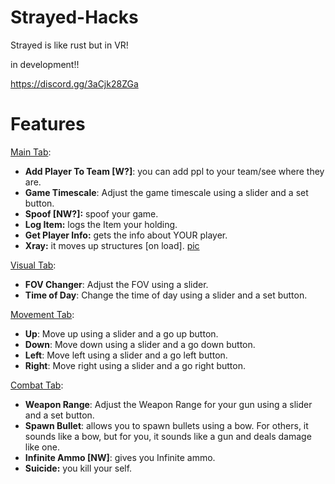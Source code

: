 # Strayed-Hacks
Strayed is like rust but in VR!

in development!!

https://discord.gg/3aCjk28ZGa


# Features


[Main Tab](<https://raw.githubusercontent.com/official-notfishvr/Strayed-Hacks/main/Pics/Main.png>):

- **Add Player To Team [W?]**: you can add ppl to your team/see where they are.
- **Game Timescale**: Adjust the game timescale using a slider and a set button.
- **Spoof [NW?]:** spoof your game.
- **Log Item:** logs the Item your holding.
- **Get Player Info:** gets the info about YOUR player.
- **Xray:** it moves up structures [on load]. [pic](<https://cdn.discordapp.com/attachments/1264471634258165760/1288276728111693865/490CAF43-80D1-4EDA-9BF2-E5CB73F42C09.png?ex=66f7e473&is=66f692f3&hm=31246b3e6f3b41e23463261b901672e805a16f37990649792aa7a5ea65197afd&>)

[Visual Tab](<https://raw.githubusercontent.com/official-notfishvr/Strayed-Hacks/main/Pics/Visual.png>):

- **FOV Changer**: Adjust the FOV using a slider.
- **Time of Day**: Change the time of day using a slider and a set button.

[Movement Tab](<https://raw.githubusercontent.com/official-notfishvr/Strayed-Hacks/main/Pics/Movement.png>):

- **Up**: Move up using a slider and a go up button.
- **Down**: Move down using a slider and a go down button.
- **Left**: Move left using a slider and a go left button.
- **Right**: Move right using a slider and a go right button.

[Combat Tab](<https://raw.githubusercontent.com/official-notfishvr/Strayed-Hacks/main/Pics/Combat.png>):

- **Weapon Range**: Adjust the Weapon Range for your gun using a slider and a set button.
- **Spawn Bullet**: allows you to spawn bullets using a bow. For others, it sounds like a bow, but for you, it sounds like a gun and deals damage like one.
- **Infinite Ammo [NW]**: gives you Infinite ammo.
- **Suicide:** you kill your self.
